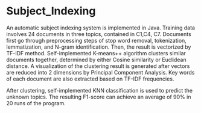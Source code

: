 # Subject_Indexing

An automatic subject indexing system is implemented in Java. Training data involves 24 documents in three topics, contained in C1,C4, C7. Documents first go through preprocessing steps of stop word removal, tokenization, lemmatization, and N-gram identification. Then, the result is vectorized by TF-IDF method. Self-implemented K-means++ algorithm clusters similar documents together, determined by either Cosine similarity or Euclidean distance. A visualization of the clustering result is generated after vectors are reduced into 2 dimensions by Principal Component Analysis. Key words of each document are also extracted based on TF-IDF frequencies.

After clustering, self-implemented KNN classification is used to predict the unknown topics. The resulting F1-score can achieve an average of 90% in 20 runs of the program. 
